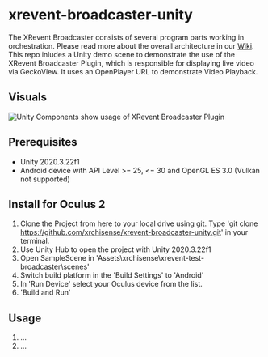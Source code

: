 # xrevent-broadcaster-unity
The XRevent Broadcaster consists of several program parts working in orchestration. Please read more about the overall architecture in our [Wiki](https://github.com/xrchisense/xrevent-broadcaster-unity/wiki). This repo inludes a Unity demo scene to demonstrate the use of the XRevent Broadcaster Plugin, which is responsible for displaying live video via GeckoView. It uses an OpenPlayer URL to demonstrate Video Playback.

## Visuals
![Unity Components show usage of XRevent Broadcaster Plugin](https://github.com/xrchisense/xrevent-broadcaster-unity/blob/main/Documentation/Images/BC02.jpg?raw=true)

## Prerequisites
- Unity 2020.3.22f1
- Android device with API Level >= 25, <= 30 and OpenGL ES 3.0 (Vulkan not supported)

## Install for Oculus 2
1. Clone the Project from here to your local drive using git. Type 'git clone https://github.com/xrchisense/xrevent-broadcaster-unity.git' in your terminal.
2. Use Unity Hub to open the project with Unity 2020.3.22f1
3. Open SampleScene in 'Assets\xrchisense\xrevent-test-broadcaster\scenes'
4. Switch build platform in the 'Build Settings' to 'Android'
5. In 'Run Device' select your Oculus device from the list.
6. 'Build and Run'

## Usage
1. ...
2. ...


